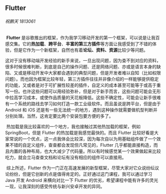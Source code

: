 ## Flutter

###### 祝鹏天 1813061

​	**Flutter** 是谷歌推出的框架，作为我学习移动开发的第一个框架，可以说是让我百感交集。它的**热加载**、**跨平台**、**丰富的第三方插件**等方面让我感受到了不错的体验，但是它作为一个新框架，自然也有着**论坛、资料、资源**比较少等问题。

​	这对于没有移动端开发经验的新手来说，一旦出现问题，因为查不到对应的资料，很多时候很难判断，到底是自己的操作问题、还是网络问题、亦或是语言本身的缺陷、又或是移动开发中大家都会遇到的典型问题，但是开发者难以自知（比如权限问题）。而也因为框架比较年轻，第三方插件往往并非像介绍的一样能够提供稳定的功能，又或者是对于可扩展性较差的插件，自定义的成本甚至可能等于或高于重写一份。也许这些问题可以用经验弥补，但是对于新手而言，这些问题可能会无形中拉高学习成本，或使作品质量的天花板降低。这些不确定性，可能会让新手很难有一个系统的路线去学习如何打造一款工业级软件。而且虽说是跨平台，但是由于 Android 和 iOS 还是有一些无法统一的地方，遇到这种操作就需要做机型判断并分别处理。当然，这肯定要比两个安装包要方便的多了。

​	热加载是我比较喜欢的一个地方，我也接触过其他热加载的框架，例如 SpringBoot，但是 Flutter 的热加载是我感觉最快的。而且 Flutter 比较好看是大家常说的一个优点，这一点我体会比较深，因为每次自以为用基础组件做了一个效果不错的自定义组件，查查都会发现但凡常见的，Flutter 几乎都能直接构造，而且内置的各种布局，也大大减少了代码量。所以有时候感觉某一个效果做起来比较吃力，就会立马查查文档和论坛有没有相应的组件可以直接用。

​	综上所述，Flutter 作为一门正在高速发展的新型框架，尽管大家对它众说纷纭议论纷纷，但是它创新的点是值得肯定的。正好通过这门课程，我可以通过学习 Java 开发 Android 来横向对比一下 Flutter 的优劣，希望课程中能有许多的灵光一现，让我深刻的感受传统与新兴安卓开发的异同。

